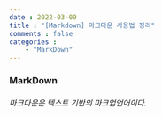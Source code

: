 ```yaml
---
date : 2022-03-09
title : "[Markdown] 마크다운 사용법 정리"
comments : false
categories : 
    - "MarkDown"
---
```

### MarkDown ###

###### 마크다운은 텍스트 기반의 마크업언어이다.
